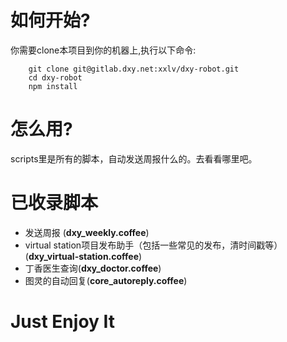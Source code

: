 # 如何开始?

你需要clone本项目到你的机器上,执行以下命令:

```
    git clone git@gitlab.dxy.net:xxlv/dxy-robot.git
    cd dxy-robot
    npm install

```
# 怎么用?

scripts里是所有的脚本，自动发送周报什么的。去看看哪里吧。


# 已收录脚本

- 发送周报 (__dxy_weekly.coffee__)
- virtual station项目发布助手（包括一些常见的发布，清时间戳等）(__dxy_virtual-station.coffee__)
- 丁香医生查询(__dxy_doctor.coffee__)
- 图灵的自动回复(__core_autoreply.coffee__)


# Just Enjoy It
